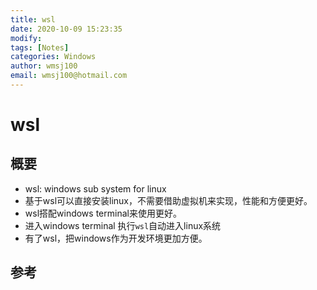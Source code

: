 ```yaml
---
title: wsl
date: 2020-10-09 15:23:35
modify: 
tags: [Notes]
categories: Windows
author: wmsj100
email: wmsj100@hotmail.com
---
```


# wsl

## 概要

- wsl: windows sub system for linux
- 基于wsl可以直接安装linux，不需要借助虚拟机来实现，性能和方便更好。
- wsl搭配windows terminal来使用更好。
- 进入windows terminal 执行`wsl`自动进入linux系统
- 有了wsl，把windows作为开发环境更加方便。

## 参考

